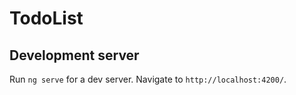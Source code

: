 # TodoList

## Development server

Run `ng serve` for a dev server. Navigate to `http://localhost:4200/`.
